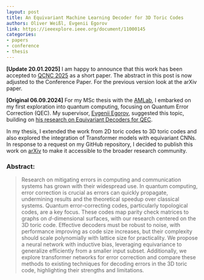 ```yaml
---
layout: post
title: An Equivariant Machine Learning Decoder for 3D Toric Codes
authors: Oliver Weißl, Evgenii Egorov
link: https://ieeexplore.ieee.org/document/11000145
categories:
- papers
- conference
- thesis
---
```

**[Update 20.01.2025]** I am happy to announce that this work has been accepted to [QCNC 2025](https://www.ieee-qcnc.org/2025/) as a short paper. The abstract in this post is now adjusted to the Conference Paper. For the previous version look at the arXiv paper.

**[Original 06.09.2024]** For my MSc thesis with the [AMLab](https://amlab.science.uva.nl/), I embarked on my first exploration into quantum computing, focusing on Quantum Error Correction (QEC). My supervisor, [Evgenii Egorov](https://scholar.google.com/citations?user=LwVVunEAAAAJ&hl=de&oi=ao), suggested this topic, building on [his research on Equivariant Decoders for QEC](https://arxiv.org/abs/2304.07362). 

In my thesis, I extended the work from 2D toric codes to 3D toric codes and also explored the integration of Transformer models with equivariant CNNs. In response to a request on my GitHub repository, I decided to publish this work on [arXiv](https://arxiv.org/abs/2409.04300) to make it accessible to the broader research community.

### Abstract:

> Research on mitigating errors in computing and communication systems has grown with their widespread use. In quantum computing, error correction is crucial as errors can quickly propagate, undermining results and the theoretical speedup over classical systems. Quantum error-correcting codes, particularly topological codes, are a key focus. These codes map parity check matrices to graphs on $d$-dimensional surfaces, with our research centered on the 3D toric code. Effective decoders must be robust to noise, with performance improving as code size increases, but their complexity should scale polynomially with lattice size for practicality. We propose a neural network with inductive bias, leveraging equivariance to generalize efficiently from a smaller input subset. Additionally, we explore transformer networks for error correction and compare these methods to existing techniques for decoding errors in the 3D toric code, highlighting their strengths and limitations.

